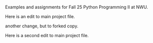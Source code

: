 Examples and assignments for Fall 25 Python Programming II at NWU.

Here is an edit to main project file.


another change, but to forked copy.

Here is a second edit to main project file.

